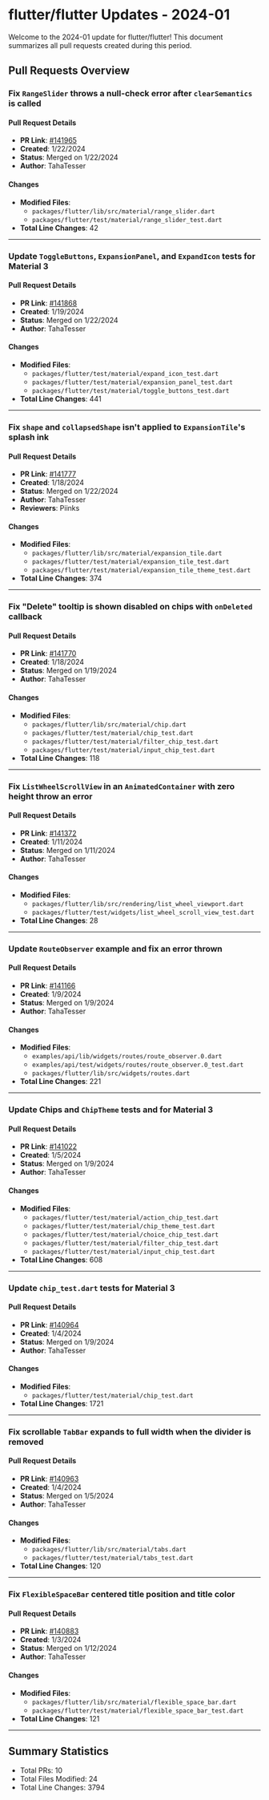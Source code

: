 # flutter/flutter Updates - 2024-01

Welcome to the 2024-01 update for flutter/flutter! This document summarizes all pull requests created during this period.

## Pull Requests Overview

### Fix `RangeSlider` throws a null-check error after `clearSemantics` is called

#### Pull Request Details

- **PR Link**: [#141965](https://github.com/flutter/flutter/pull/141965)
- **Created**: 1/22/2024
- **Status**: Merged on 1/22/2024
- **Author**: TahaTesser

#### Changes

- **Modified Files**:
  - `packages/flutter/lib/src/material/range_slider.dart`
  - `packages/flutter/test/material/range_slider_test.dart`
- **Total Line Changes**: 42

---

### Update `ToggleButtons`, `ExpansionPanel`, and `ExpandIcon` tests for Material 3

#### Pull Request Details

- **PR Link**: [#141868](https://github.com/flutter/flutter/pull/141868)
- **Created**: 1/19/2024
- **Status**: Merged on 1/22/2024
- **Author**: TahaTesser

#### Changes

- **Modified Files**:
  - `packages/flutter/test/material/expand_icon_test.dart`
  - `packages/flutter/test/material/expansion_panel_test.dart`
  - `packages/flutter/test/material/toggle_buttons_test.dart`
- **Total Line Changes**: 441

---

### Fix `shape` and `collapsedShape` isn't applied to `ExpansionTile`'s splash ink

#### Pull Request Details

- **PR Link**: [#141777](https://github.com/flutter/flutter/pull/141777)
- **Created**: 1/18/2024
- **Status**: Merged on 1/22/2024
- **Author**: TahaTesser
- **Reviewers**: Piinks

#### Changes

- **Modified Files**:
  - `packages/flutter/lib/src/material/expansion_tile.dart`
  - `packages/flutter/test/material/expansion_tile_test.dart`
  - `packages/flutter/test/material/expansion_tile_theme_test.dart`
- **Total Line Changes**: 374

---

### Fix "Delete" tooltip is shown disabled on chips with `onDeleted` callback

#### Pull Request Details

- **PR Link**: [#141770](https://github.com/flutter/flutter/pull/141770)
- **Created**: 1/18/2024
- **Status**: Merged on 1/19/2024
- **Author**: TahaTesser

#### Changes

- **Modified Files**:
  - `packages/flutter/lib/src/material/chip.dart`
  - `packages/flutter/test/material/chip_test.dart`
  - `packages/flutter/test/material/filter_chip_test.dart`
  - `packages/flutter/test/material/input_chip_test.dart`
- **Total Line Changes**: 118

---

### Fix `ListWheelScrollView` in an `AnimatedContainer` with zero height throw an error

#### Pull Request Details

- **PR Link**: [#141372](https://github.com/flutter/flutter/pull/141372)
- **Created**: 1/11/2024
- **Status**: Merged on 1/11/2024
- **Author**: TahaTesser

#### Changes

- **Modified Files**:
  - `packages/flutter/lib/src/rendering/list_wheel_viewport.dart`
  - `packages/flutter/test/widgets/list_wheel_scroll_view_test.dart`
- **Total Line Changes**: 28

---

### Update `RouteObserver` example and fix an error thrown

#### Pull Request Details

- **PR Link**: [#141166](https://github.com/flutter/flutter/pull/141166)
- **Created**: 1/9/2024
- **Status**: Merged on 1/9/2024
- **Author**: TahaTesser

#### Changes

- **Modified Files**:
  - `examples/api/lib/widgets/routes/route_observer.0.dart`
  - `examples/api/test/widgets/routes/route_observer.0_test.dart`
  - `packages/flutter/lib/src/widgets/routes.dart`
- **Total Line Changes**: 221

---

### Update  Chips and `ChipTheme` tests and  for Material 3

#### Pull Request Details

- **PR Link**: [#141022](https://github.com/flutter/flutter/pull/141022)
- **Created**: 1/5/2024
- **Status**: Merged on 1/9/2024
- **Author**: TahaTesser

#### Changes

- **Modified Files**:
  - `packages/flutter/test/material/action_chip_test.dart`
  - `packages/flutter/test/material/chip_theme_test.dart`
  - `packages/flutter/test/material/choice_chip_test.dart`
  - `packages/flutter/test/material/filter_chip_test.dart`
  - `packages/flutter/test/material/input_chip_test.dart`
- **Total Line Changes**: 608

---

### Update `chip_test.dart` tests for Material 3

#### Pull Request Details

- **PR Link**: [#140964](https://github.com/flutter/flutter/pull/140964)
- **Created**: 1/4/2024
- **Status**: Merged on 1/9/2024
- **Author**: TahaTesser

#### Changes

- **Modified Files**:
  - `packages/flutter/test/material/chip_test.dart`
- **Total Line Changes**: 1721

---

### Fix scrollable `TabBar` expands to full width when the divider is removed

#### Pull Request Details

- **PR Link**: [#140963](https://github.com/flutter/flutter/pull/140963)
- **Created**: 1/4/2024
- **Status**: Merged on 1/5/2024
- **Author**: TahaTesser

#### Changes

- **Modified Files**:
  - `packages/flutter/lib/src/material/tabs.dart`
  - `packages/flutter/test/material/tabs_test.dart`
- **Total Line Changes**: 120

---

### Fix `FlexibleSpaceBar` centered title position and title color

#### Pull Request Details

- **PR Link**: [#140883](https://github.com/flutter/flutter/pull/140883)
- **Created**: 1/3/2024
- **Status**: Merged on 1/12/2024
- **Author**: TahaTesser

#### Changes

- **Modified Files**:
  - `packages/flutter/lib/src/material/flexible_space_bar.dart`
  - `packages/flutter/test/material/flexible_space_bar_test.dart`
- **Total Line Changes**: 121

---

## Summary Statistics

- Total PRs: 10
- Total Files Modified: 24
- Total Line Changes: 3794

